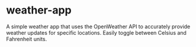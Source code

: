 # weather-app
A simple weather app that uses the OpenWeather API to accurately provide weather updates for specific locations. Easily toggle between Celsius and Fahrenheit units.
